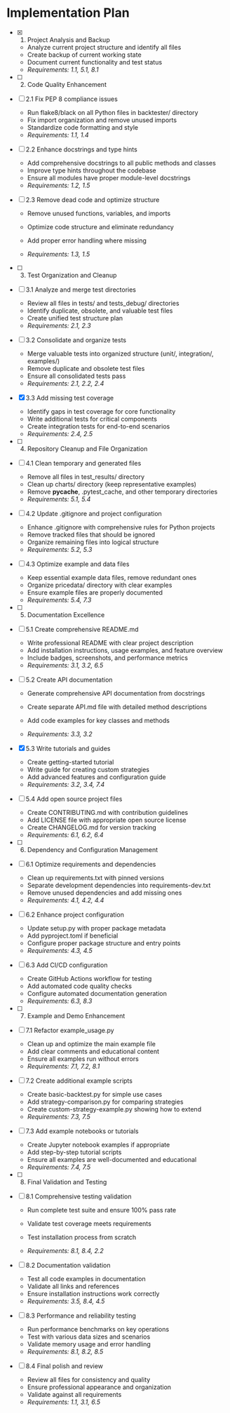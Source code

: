 # Implementation Plan

- [x] 1. Project Analysis and Backup


  - Analyze current project structure and identify all files
  - Create backup of current working state
  - Document current functionality and test status
  - _Requirements: 1.1, 5.1, 8.1_



- [ ] 2. Code Quality Enhancement
- [ ] 2.1 Fix PEP 8 compliance issues
  - Run flake8/black on all Python files in backtester/ directory
  - Fix import organization and remove unused imports
  - Standardize code formatting and style
  - _Requirements: 1.1, 1.4_

- [ ] 2.2 Enhance docstrings and type hints
  - Add comprehensive docstrings to all public methods and classes
  - Improve type hints throughout the codebase
  - Ensure all modules have proper module-level docstrings
  - _Requirements: 1.2, 1.5_

- [ ] 2.3 Remove dead code and optimize structure
  - Remove unused functions, variables, and imports
  - Optimize code structure and eliminate redundancy
  - Add proper error handling where missing



  - _Requirements: 1.3, 1.5_

- [ ] 3. Test Organization and Cleanup
- [ ] 3.1 Analyze and merge test directories
  - Review all files in tests/ and tests_debug/ directories
  - Identify duplicate, obsolete, and valuable test files
  - Create unified test structure plan
  - _Requirements: 2.1, 2.3_

- [ ] 3.2 Consolidate and organize tests
  - Merge valuable tests into organized structure (unit/, integration/, examples/)
  - Remove duplicate and obsolete test files
  - Ensure all consolidated tests pass
  - _Requirements: 2.1, 2.2, 2.4_

- [x] 3.3 Add missing test coverage


  - Identify gaps in test coverage for core functionality
  - Write additional tests for critical components
  - Create integration tests for end-to-end scenarios
  - _Requirements: 2.4, 2.5_

- [ ] 4. Repository Cleanup and File Organization
- [ ] 4.1 Clean temporary and generated files
  - Remove all files in test_results/ directory
  - Clean up charts/ directory (keep representative examples)
  - Remove __pycache__, .pytest_cache, and other temporary directories
  - _Requirements: 5.1, 5.4_

- [ ] 4.2 Update .gitignore and project configuration
  - Enhance .gitignore with comprehensive rules for Python projects
  - Remove tracked files that should be ignored
  - Organize remaining files into logical structure
  - _Requirements: 5.2, 5.3_



- [ ] 4.3 Optimize example and data files
  - Keep essential example data files, remove redundant ones
  - Organize pricedata/ directory with clear examples
  - Ensure example files are properly documented
  - _Requirements: 5.4, 7.3_

- [ ] 5. Documentation Excellence
- [ ] 5.1 Create comprehensive README.md
  - Write professional README with clear project description
  - Add installation instructions, usage examples, and feature overview
  - Include badges, screenshots, and performance metrics
  - _Requirements: 3.1, 3.2, 6.5_

- [ ] 5.2 Create API documentation
  - Generate comprehensive API documentation from docstrings


  - Create separate API.md file with detailed method descriptions
  - Add code examples for key classes and methods
  - _Requirements: 3.3, 3.2_

- [x] 5.3 Write tutorials and guides


  - Create getting-started tutorial
  - Write guide for creating custom strategies
  - Add advanced features and configuration guide
  - _Requirements: 3.2, 3.4, 7.4_

- [ ] 5.4 Add open source project files
  - Create CONTRIBUTING.md with contribution guidelines
  - Add LICENSE file with appropriate open source license
  - Create CHANGELOG.md for version tracking
  - _Requirements: 6.1, 6.2, 6.4_

- [ ] 6. Dependency and Configuration Management
- [ ] 6.1 Optimize requirements and dependencies
  - Clean up requirements.txt with pinned versions
  - Separate development dependencies into requirements-dev.txt
  - Remove unused dependencies and add missing ones
  - _Requirements: 4.1, 4.2, 4.4_

- [ ] 6.2 Enhance project configuration
  - Update setup.py with proper package metadata
  - Add pyproject.toml if beneficial
  - Configure proper package structure and entry points
  - _Requirements: 4.3, 4.5_

- [ ] 6.3 Add CI/CD configuration
  - Create GitHub Actions workflow for testing
  - Add automated code quality checks
  - Configure automated documentation generation
  - _Requirements: 6.3, 8.3_

- [ ] 7. Example and Demo Enhancement
- [ ] 7.1 Refactor example_usage.py
  - Clean up and optimize the main example file
  - Add clear comments and educational content
  - Ensure all examples run without errors
  - _Requirements: 7.1, 7.2, 8.1_



- [ ] 7.2 Create additional example scripts
  - Create basic-backtest.py for simple use cases
  - Add strategy-comparison.py for comparing strategies
  - Create custom-strategy-example.py showing how to extend
  - _Requirements: 7.3, 7.5_

- [ ] 7.3 Add example notebooks or tutorials
  - Create Jupyter notebook examples if appropriate
  - Add step-by-step tutorial scripts
  - Ensure all examples are well-documented and educational
  - _Requirements: 7.4, 7.5_

- [ ] 8. Final Validation and Testing
- [ ] 8.1 Comprehensive testing validation
  - Run complete test suite and ensure 100% pass rate


  - Validate test coverage meets requirements
  - Test installation process from scratch
  - _Requirements: 8.1, 8.4, 2.2_

- [ ] 8.2 Documentation validation
  - Test all code examples in documentation
  - Validate all links and references
  - Ensure installation instructions work correctly
  - _Requirements: 3.5, 8.4, 4.5_

- [ ] 8.3 Performance and reliability testing
  - Run performance benchmarks on key operations
  - Test with various data sizes and scenarios
  - Validate memory usage and error handling
  - _Requirements: 8.1, 8.2, 8.5_

- [ ] 8.4 Final polish and review
  - Review all files for consistency and quality
  - Ensure professional appearance and organization
  - Validate against all requirements
  - _Requirements: 1.1, 3.1, 6.5_